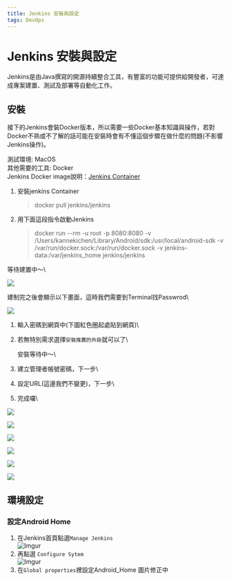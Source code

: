 ```yaml
---
title: Jenkins 安裝與設定
tags: DevOps
---
```


# Jenkins 安裝與設定

Jenkins是由Java撰寫的開源持續整合工具，有豐富的功能可提供給開發者，可達成專案建置、測試及部署等自動化工作。

## 安裝

接下的Jenkins會裝Docker版本，所以需要一些Docker基本知識與操作，若對Docker不熟或不了解的話可能在安裝時會有不懂這個步驟在做什麼的問題(不影響Jenkins操作)。

測試環境: MacOS\
其他需要的工具: Docker\
Jenkins Docker image說明：[Jenkins Container](https://hub.docker.com/r/jenkins/jenkins)

1.  安裝jenkins Container

    > docker pull jenkins/jenkins
2.  用下面這段指令啟動Jenkins

    > docker run --rm -u root -p 8080:8080 -v /Users/kannekichen/Library/Android/sdk:/usr/local/android-sdk -v /var/run/docker.sock:/var/run/docker.sock -v jenkins-data:/var/jenkins\_home jenkins/jenkins

等待建置中～\


![](https://i.imgur.com/7zY33ho.png)

建制完之後會顯示以下畫面，這時我們需要到Terminal找Passwrod\


![](https://i.imgur.com/PcfBTKD.png)

1. 輸入密碼到網頁中(下圖紅色圈起處貼到網頁)\

2.  若無特別需求選擇`安裝推薦的外掛`就可以了\


    安裝等待中～\

3. 建立管理者帳號密碼，下一步\

4. 設定URL(這邊我們不變更)，下一步\

5. 完成囉\


![](https://i.imgur.com/igt8WyA.png)

![](https://i.imgur.com/7gBVbQJ.png)

![](https://i.imgur.com/tj4HRkZ.png)

![](https://i.imgur.com/HwqNsmQ.png)

![](https://i.imgur.com/mfi9t0B.png)

![](https://i.imgur.com/VooDnle.png)

## 環境設定

### 設定Android Home

1. 在Jenkins首頁點選`Manage Jenkins`\
   ![Imgur](https://i.imgur.com/rsWujym.png)
2. 再點選 `Configure Sytem`\
   ![Imgur](https://i.imgur.com/SGs2sKd.png)
3. 在`Global properties`裡設定Android\_Home 圖片修正中
